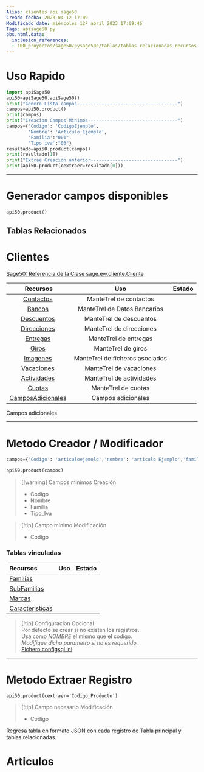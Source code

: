 ```yaml
---
Alias: clientes api sage50
Creado fecha: 2023-04-12 17:09
Modificado date: miércoles 12º abril 2023 17:09:46
Tags: apisage50 py
obs.html.data:
  inclusion_references:
  - 100_proyectos/sage50/pysage50e/tablas/tablas relacionadas recursos maestros.md
---
```

   
# Uso Rapido   
```python
import apiSage50
api50=apiSage50.apiSage50()
print("Genero Lista campos-------------------------------------")  
campos=api50.product()
print(campos)
print("Creacion Campos Minimos---------------------------------")  
campos={'Codigo': 'CodigoEjemplo',
		'Nombre': 'Articulo Ejemplo',
		'Familia':"001",
		'Tipo_iva':"03"}
resultado=api50.product(campo))  
print(resultado[1])
print("Extrae Creacion anterior--------------------------------")  
print(api50.product(cextraer=resultado[0]))
```
   
   
   
------------------------   
# Generador campos disponibles   
   
```
api50.product()
```
   
   
## Tablas Relacionados   
   

# Clientes   
   
[Sage50: Referencia de la Clase sage.ew.cliente.Cliente](http://descargas.sage.es/Sage50/Documentacion_html/html/d4/d8b/classsage_1_1ew_1_1cliente_1_1_cliente.html)   
   
| **Recursos** 	|   **Uso**   	| Estado 	|   
|:--------------:	|:--------------------------:	|:--:	|   
|[Contactos](/not_created.md) |ManteTrel de contactos||   
|[Bancos](/not_created.md) |ManteTrel de Datos Bancarios||   
|[Descuentos](/not_created.md) |ManteTrel de descuentos||   
|[Direcciones](/not_created.md) |ManteTrel de direcciones||   
|[Entregas](/not_created.md) |ManteTrel de entregas||   
|[Giros](/not_created.md) |ManteTrel de giros||   
|[Imagenes](/not_created.md) |ManteTrel de ficheros asociados||   
|[Vacaciones](/not_created.md) |ManteTrel de vacaciones||   
|[Actividades](/not_created.md) |ManteTrel de actividades||   
|[Cuotas](/not_created.md) |ManteTrel de cuotas||   
|[CamposAdicionales](/not_created.md) |Campos adicionales|
   
   
   
   
   
Campos adicionales   
   
------------------------   
# Metodo Creador / Modificador   
   
```python
campos={'Codigo': 'articuloejemolo','nombre': 'articulo Ejemplo','familia':"001",'tipo_iva':"03"}

api50.product(campos)
```
   
   
>[!warning] Campos minimos Creación   
>  - Codigo   
>  - Nombre    
>  - Familia    
>  - Tipo_Iva   
   
>[!tip] Campo minimo Modificación   
>  - Codigo   
>     
   
   
### Tablas vinculadas   
   
   
|Recursos 	|   **Uso**   	| Estado 	|   
|:--------------	|:--------------------------:	|:--:	|   
|[Familias](../../../../../100_Proyectos/Sage50/pySage50e/tablas/vinculadas/Familias.md)||   
|[SubFamilias](../../../../../100_Proyectos/Sage50/pySage50e/tablas/vinculadas/SubFamilias.md)||   
|[Marcas](../../../../../100_Proyectos/Sage50/pySage50e/tablas/vinculadas/Marcas.md)||   
|[Caracteristicas](../../../../../100_Proyectos/Sage50/pySage50e/tablas/vinculadas/Caracteristicas.md)||   
   
   
   
>[!tip] Configuracion Opcional   
>Por defecto se crear si no existen los registros.   
>Usa como *NOMBRE* el mismo que el codigo.   
> _Modifique dicho parametro si no es requerido.__   
>[Fichero configsql.ini](/not_created.md)   
   
   
------------------------   
# Metodo Extraer Registro   
```
api50.product(cextraer='Codigo_Producto')

```
   
   
>[!tip] Campo necesario Modificación   
>  - Codigo   
>     
   
Regresa tabla en formato JSON con cada registro de Tabla principal y  tablas relacionadas. 
# Articulos   
   
   
   
